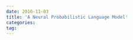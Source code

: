 ```yaml
---
date: 2016-11-03
title: 'A Neural Probabilistic Language Model'
categories: 
tag: 
---
```

<script language="javascript" type="text/javascript">
window.location.href = "https://www.zybuluo.com/ShawnNg/note/553404"
</script>
